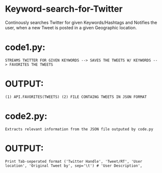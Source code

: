 # Keyword-search-for-Twitter
Continously searches Twitter for given Keywords/Hashtags and Notifies the user, when a new Tweet is posted in a given Geographic location.

# code1.py: 
    STREAMS TWITTER FOR GIVEN KEYWORDS --> SAVES THE TWEETS W/ KEYWORDS --> FAVORITES THE TWEETS
# OUTPUT: 
    (1) API.FAVORITES(TWEETS) (2) FILE CONTAING TWEETS IN JSON FORMAT


# code2.py: 
    Extracts relevant information from the JSON file outputed by code.py
# OUTPUT: 
    Print Tab-seperated format ('Twitter Handle', 'Tweet/RT', 'User location', 'Original Tweet by', sep='\t') # 'User Description',
